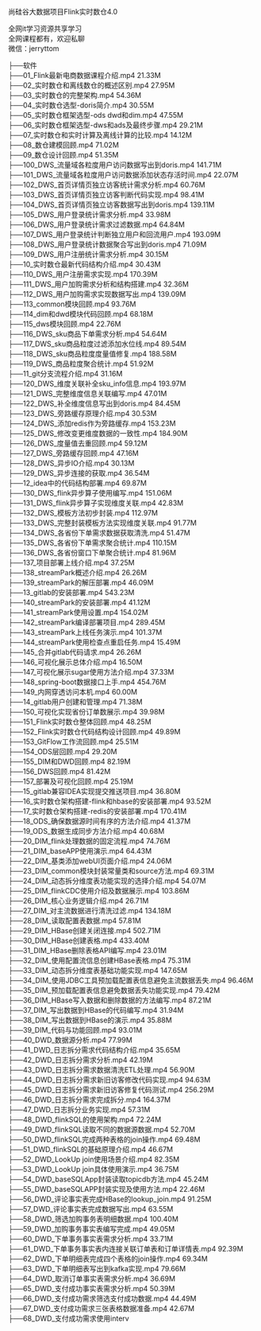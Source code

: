 尚硅谷大数据项目Flink实时数仓4.0

全网it学习资源共享学习<br>全网课程都有，欢迎私聊<br>微信：jerryttom<br>

├──软件<br> ├──01_Flink最新电商数据课程介绍.mp4 21.33M<br> ├──02_实时数仓和离线数仓的概述区别.mp4 27.95M<br> ├──03_实时数仓的完整架构.mp4 54.36M<br> ├──04_实时数仓选型-doris简介.mp4 30.55M<br> ├──05_实时数仓框架选型-ods dwd和dim.mp4 47.55M<br> ├──06_实时数仓框架选型-dws和ads及最终步骤.mp4 29.21M<br> ├──07_实时数仓和实时计算及离线计算的比较.mp4 14.12M<br> ├──08_数仓建模回顾.mp4 71.02M<br> ├──09_数仓设计回顾.mp4 51.35M<br> ├──100_DWS_流量域各粒度用户访问数据写出到doris.mp4 141.71M<br> ├──101_DWS_流量域各粒度用户访问数据添加状态存活时间.mp4 22.07M<br> ├──102_DWS_首页详情页独立访客统计需求分析.mp4 60.76M<br> ├──103_DWS_首页详情页独立访客判断代码实现.mp4 98.41M<br> ├──104_DWS_首页详情页独立访客数据写出到doris.mp4 139.11M<br> ├──105_DWS_用户登录统计需求分析.mp4 33.98M<br> ├──106_DWS_用户登录统计需求过滤数据.mp4 64.84M<br> ├──107_DWS_用户登录统计判断独立用户和回流用户.mp4 193.09M<br> ├──108_DWS_用户登录统计数据聚合写出到doris.mp4 71.09M<br> ├──109_DWS_用户注册统计需求分析.mp4 30.15M<br> ├──10_实时数仓最新代码结构介绍.mp4 30.43M<br> ├──110_DWS_用户注册需求实现.mp4 170.39M<br> ├──111_DWS_用户加购需求分析和结构搭建.mp4 32.36M<br> ├──112_DWS_用户加购需求实现数据写出.mp4 139.09M<br> ├──113_common模块回顾.mp4 93.76M<br> ├──114_dim和dwd模块代码回顾.mp4 68.18M<br> ├──115_dws模块回顾.mp4 22.76M<br> ├──116_DWS_sku商品下单需求分析.mp4 54.64M<br> ├──117_DWS_sku商品粒度过滤添加水位线.mp4 89.54M<br> ├──118_DWS_sku商品粒度度量值修复.mp4 188.58M<br> ├──119_DWS_商品粒度聚合统计.mp4 51.92M<br> ├──11_git分支流程介绍.mp4 31.16M<br> ├──120_DWS_维度关联补全sku_info信息.mp4 193.97M<br> ├──121_DWS_完整维度信息关联编写.mp4 47.01M<br> ├──122_DWS_补全维度信息写出到doris.mp4 84.45M<br> ├──123_DWS_旁路缓存原理介绍.mp4 30.53M<br> ├──124_DWS_添加redis作为旁路缓存.mp4 153.23M<br> ├──125_DWS_修改变更维度数据的一致性.mp4 184.90M<br> ├──126_DWS_度量值去重回顾.mp4 59.12M<br> ├──127_DWS_旁路缓存回顾.mp4 47.16M<br> ├──128_DWS_异步IO介绍.mp4 30.13M<br> ├──129_DWS_异步连接的获取.mp4 36.54M<br> ├──12_idea中的代码结构部署.mp4 69.87M<br> ├──130_DWS_flink异步算子使用编写.mp4 151.06M<br> ├──131_DWS_flink异步算子实现维度关联.mp4 42.83M<br> ├──132_DWS_模板方法初步封装.mp4 112.97M<br> ├──133_DWS_完整封装模板方法实现维度关联.mp4 91.77M<br> ├──134_DWS_各省份下单需求数据获取清洗.mp4 51.47M<br> ├──135_DWS_各省份下单需求聚合统计.mp4 110.15M<br> ├──136_DWS_各省份窗口下单聚合统计.mp4 81.96M<br> ├──137_项目部署上线介绍.mp4 37.25M<br> ├──138_streamPark概述介绍.mp4 26.26M<br> ├──139_streamPark的解压部署.mp4 46.09M<br> ├──13_gitlab的安装部署.mp4 543.23M<br> ├──140_streamPark的安装部署.mp4 41.12M<br> ├──141_streamPark使用设置.mp4 154.02M<br> ├──142_streamPark编译部署项目.mp4 289.45M<br> ├──143_streamPark上线任务演示.mp4 101.37M<br> ├──144_streamPark使用检查点重启任务.mp4 15.49M<br> ├──145_合并gitlab代码请求.mp4 26.26M<br> ├──146_可视化展示总体介绍.mp4 16.50M<br> ├──147_可视化展示sugar使用方法介绍.mp4 37.33M<br> ├──148_spring-boot数据接口上手.mp4 454.76M<br> ├──149_内网穿透访问本机.mp4 60.00M<br> ├──14_gitlab用户创建和管理.mp4 71.38M<br> ├──150_可视化实现省份订单数展示.mp4 39.98M<br> ├──151_Flink实时数仓整体回顾.mp4 48.25M<br> ├──152_Flink实时数仓代码结构设计回顾.mp4 49.89M<br> ├──153_GitFlow工作流回顾.mp4 25.51M<br> ├──154_ODS层回顾.mp4 29.20M<br> ├──155_DIM和DWD回顾.mp4 82.19M<br> ├──156_DWS回顾.mp4 81.42M<br> ├──157_部署及可视化回顾.mp4 25.19M<br> ├──15_gitlab兼容IDEA实现提交推送项目.mp4 36.80M<br> ├──16_实时数仓架构搭建-flink和hbase的安装部署.mp4 93.52M<br> ├──17_实时数仓架构搭建-redis的安装部署.mp4 170.41M<br> ├──18_ODS_确保数据源时间有序的方法介绍.mp4 41.37M<br> ├──19_ODS_数据生成同步方法介绍.mp4 40.68M<br> ├──20_DIM_flink处理数据的固定流程.mp4 74.76M<br> ├──21_DIM_baseAPP使用演示.mp4 64.43M<br> ├──22_DIM_基类添加webUI页面介绍.mp4 24.06M<br> ├──23_DIM_common模块封装常量类和source方法.mp4 69.31M<br> ├──24_DIM_动态拆分维度表功能实现的选择介绍.mp4 54.07M<br> ├──25_DIM_flinkCDC使用介绍及数据展示.mp4 103.86M<br> ├──26_DIM_核心业务逻辑介绍.mp4 26.71M<br> ├──27_DIM_对主流数据进行清洗过滤.mp4 134.18M<br> ├──28_DIM_读取配置表数据.mp4 57.81M<br> ├──29_DIM_HBase创建关闭连接.mp4 502.71M<br> ├──30_DIM_HBase创建表格.mp4 433.40M<br> ├──31_DIM_HBase删除表格API编写.mp4 23.01M<br> ├──32_DIM_使用配置流信息创建HBase表格.mp4 75.31M<br> ├──33_DIM_动态拆分维度表基础功能实现.mp4 147.65M<br> ├──34_DIM_使用JDBC工具预加载配置表信息避免主流数据丢失.mp4 96.46M<br> ├──35_DIM_预加载配置表信息避免数据丢失功能实现.mp4 79.42M<br> ├──36_DIM_HBase写入数据和删除数据的方法编写.mp4 87.21M<br> ├──37_DIM_写出数据到HBase的代码编写.mp4 31.94M<br> ├──38_DIM_写出数据到HBase的演示.mp4 35.88M<br> ├──39_DIM_代码与功能回顾.mp4 93.01M<br> ├──40_DWD_数据源分析.mp4 77.99M<br> ├──41_DWD_日志拆分需求代码结构介绍.mp4 35.65M<br> ├──42_DWD_日志拆分需求分析.mp4 42.19M<br> ├──43_DWD_日志拆分需求数据清洗ETL处理.mp4 56.90M<br> ├──44_DWD_日志拆分需求新旧访客修改代码实现.mp4 94.63M<br> ├──45_DWD_日志拆分需求新旧访客修复代码测试.mp4 256.29M<br> ├──46_DWD_日志拆分需求完成拆分.mp4 164.37M<br> ├──47_DWD_日志拆分业务实现.mp4 57.31M<br> ├──48_DWD_flinkSQL的使用架构.mp4 72.24M<br> ├──49_DWD_flinkSQL读取不同的数据源数据.mp4 52.70M<br> ├──50_DWD_flinkSQL完成两种表格的join操作.mp4 69.48M<br> ├──51_DWD_flinkSQL的基础原理介绍.mp4 46.67M<br> ├──52_DWD_LookUp join使用场景介绍.mp4 82.35M<br> ├──53_DWD_LookUp join具体使用演示.mp4 36.75M<br> ├──54_DWD_baseSQLApp封装读取topicdb方法.mp4 45.24M<br> ├──55_DWD_baseSQLAPP封装实现及使用方法.mp4 22.46M<br> ├──56_DWD_评论事实表完成HBase的lookup_join.mp4 91.25M<br> ├──57_DWD_评论事实表完成数据写出.mp4 63.55M<br> ├──58_DWD_筛选加购事务表明细数据.mp4 100.40M<br> ├──59_DWD_加购事务事实表编写完成.mp4 49.05M<br> ├──60_DWD_下单事务事实表需求分析.mp4 33.71M<br> ├──61_DWD_下单事务事实表内连接关联订单表和订单详情表.mp4 92.39M<br> ├──62_DWD_下单明细表完成四个表格的join操作.mp4 69.34M<br> ├──63_DWD_下单明细表写出到kafka实现.mp4 79.66M<br> ├──64_DWD_取消订单事实表需求分析.mp4 36.69M<br> ├──65_DWD_支付成功事实表需求分析.mp4 50.39M<br> ├──66_DWD_支付成功需求筛选支付成功数据.mp4 44.49M<br> ├──67_DWD_支付成功需求三张表格数据准备.mp4 42.67M<br> ├──68_DWD_支付成功需求使用interv